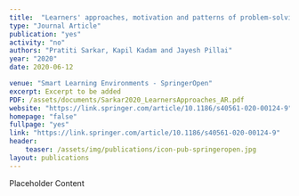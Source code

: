 ```yaml
---
title:  "Learners' approaches, motivation and patterns of problem-solving on lines and angles in geometry using augmented reality"
type: "Journal Article"
publication: "yes"
activity: "no"
authors: "Pratiti Sarkar, Kapil Kadam and Jayesh Pillai"
year: "2020"
date: 2020-06-12

venue: "Smart Learning Environments - SpringerOpen"
excerpt: Excerpt to be added
PDF: /assets/documents/Sarkar2020_LearnersApproaches_AR.pdf
website: "https://link.springer.com/article/10.1186/s40561-020-00124-9"
homepage: "false"
fullpage: "yes"
link: "https://link.springer.com/article/10.1186/s40561-020-00124-9"
header:
    teaser: /assets/img/publications/icon-pub-springeropen.jpg
layout: publications    
---
```


Placeholder Content